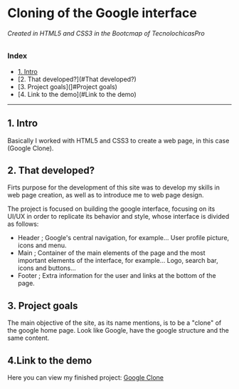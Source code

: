 # Cloning of the Google interface 

###### Created in HTML5 and CSS3 in the Bootcmap of TecnolochicasPro

### Index
* [1. Intro](#Intro)
* [2. That developed?](#That developed?)
* [3. Project goals](]#Project goals)
* [4. Link to the demo](#Link to the demo)

***
## 1. Intro 
Basically I worked with HTML5 and CSS3 to create a web page, in this case (Google Clone).


## 2. That developed?
Firts purpose for the development of this site was to develop my skills in web page creation, as well as to introduce me to web page design. 

The project is focused on building the google interface, focusing on its UI/UX in order to replicate its behavior and style, whose interface is divided as follows:

*  Header ; Google's central navigation, for example... User profile picture, icons and menu.
*  Main ; Container of the main elements of the page and the most important elements of the interface, for example... Logo, search bar, icons and buttons...
*  Footer ; Extra information for the user and links at the bottom of the page. 

## 3. Project goals 
The main objective of the site, as its name mentions, is to be a "clone" of the google home page. Look like Google,  have the google structure and the same content. 

## 4.Link to the demo
Here you can view my finished project: [Google Clone](https://belendiaz-web.github.io/])



